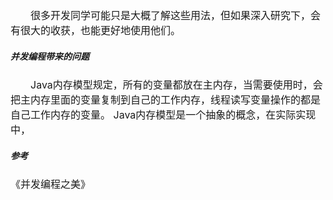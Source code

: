 <font size="3">
&emsp;&emsp;很多开发同学可能只是大概了解这些用法，但如果深入研究下，会有很大的收获，也能更好地使用他们。<br>
</font>

##### 并发编程带来的问题
<font size="3">
&emsp;&emsp;Java内存模型规定，所有的变量都放在主内存，当需要使用时，会把主内存里面的变量复制到自己的工作内存，线程读写变量操作的都是自己工作内存的变量。
Java内存模型是一个抽象的概念，在实际实现中，

</font>

##### 参考
<font size="3">
《并发编程之美》
</font>
